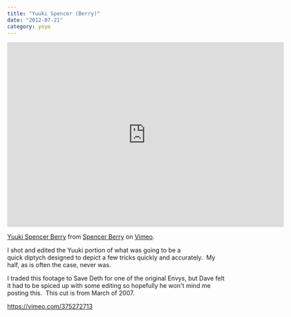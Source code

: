```yaml
---
title: "Yuuki Spencer (Berry)"
date: "2012-07-21"
category: yoyo
---
```

<iframe src="https://player.vimeo.com/video/375272713" width="640" height="427" frameborder="0" allow="autoplay; fullscreen; picture-in-picture" allowfullscreen></iframe>
<p><a href="https://vimeo.com/375272713">Yuuki Spencer Berry</a> from <a href="https://vimeo.com/spencerberry">Spencer Berry</a> on <a href="https://vimeo.com">Vimeo</a>.</p>

I shot and edited the Yuuki portion of what was going to be a quick diptych designed to depict a few tricks quickly and accurately.  My half, as is often the case, never was.

I traded this footage to Save Deth for one of the original Envys, but Dave felt it had to be spiced up with some editing so hopefully he won't mind me posting this.  This cut is from March of 2007.

https://vimeo.com/375272713
